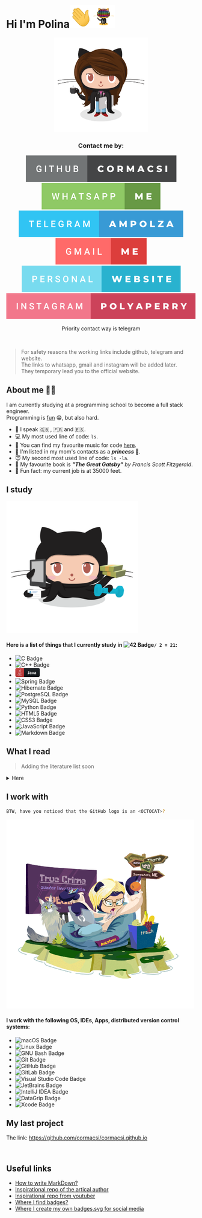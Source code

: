 # Hi I'm Polina<img src="images/say_hi.gif" width="60px" height="60px" alt="hi"><img src="images/daftpunkcat.gif" width="60px" height="60px" alt="hi">

<div align="center">
  <a href="https://cormacsi.github.io">
    <img src="images/femalecat.png" alt="Logo" width="250" height="250">
  </a>
</div>

  <h3 align="center">Contact me by:</h3>
<div align="center">
  <a href="https://github.com/cormacsi/">
    <img src="images/github-cormacsi.svg" alt="GitHub">
  </a>
  <a href="https://web.whatsapp.com">
    <img src="images/whatsapp-me.svg" alt="WhatsApp">
  </a>
   <a href="https://t.me/ampolza">
    <img src="images/telegram-ampolza.svg" alt="Telegram">
  </a><br />
  <a href="mailto:name@email.com">
    <img src="images/gmail-me.svg" alt="Gmail">
  </a>
  <a href="http://cormacsi.github.io">
    <img src="images/personal-website.svg" alt="Website">
  </a><br />
  <a href="hhttps://www.instagram.com">
    <img src="images/instagram-polyaperry.svg" alt="Instagram">
  </a><br />
</div>
 <p align="center">Priority contact way is telegram</p><br />

>For safety reasons the working links include github, telegram and website.<br />
The links to whatsapp, gmail and instagram will be added later.<br />
They temporary lead you to the official website.

## About me :woman_technologist:

I am currently studying at a programming school to become a full stack engineer.<br />
Programming is <a href="https://gist.github.com/rxaviers/7360908">fun</a> :grin:, but also hard.

- :statue_of_liberty:  I speak :gb: ,  :fr: and :es:.
- :computer:  My most used line of code: `ls`.
- :musical_score:  You can find my favourite music for code <a href="https://www.youtube.com/watch?v=jfKfPfyJRdk">here</a>.
- :princess:  I'm listed in my mom's contacts as a **_princess_** :see_no_evil:.
- :innocent:  My second most used line of code: `ls -la`.
- :book:  My favourite book is _**"The Great Gatsby"** by Francis Scott Fitzgerald_.
- :seat: Fun fact: my current job is at 35000 feet.

## I study
<a href="https://github.com/cormacsi/">
  <img src="images/hubbercat.png" alt="" width="350">
</a>

#### Here is a list of things that I currently study in ![42 Badge](https://img.shields.io/badge/42-000?logo=42&logoColor=fff&style=flat)````/ 2 = 21````:

* ![C Badge](https://img.shields.io/badge/C-A8B9CC?logo=c&logoColor=fff&style=flat)
* ![C++ Badge](https://img.shields.io/badge/C%2B%2B-00599C?logo=cplusplus&logoColor=fff&style=flat)
*  <img src="images/java_button.svg" width="65">
* ![Spring Badge](https://img.shields.io/badge/Spring-6DB33F?logo=spring&logoColor=fff&style=flat)
* ![Hibernate Badge](https://img.shields.io/badge/Hibernate-59666C?logo=hibernate&logoColor=fff&style=flat)
* ![PostgreSQL Badge](https://img.shields.io/badge/PostgreSQL-4169E1?logo=postgresql&logoColor=fff&style=flat)
* ![MySQL Badge](https://img.shields.io/badge/MySQL-4479A1?logo=mysql&logoColor=fff&style=flat)
* ![Python Badge](https://img.shields.io/badge/Python-3776AB?logo=python&logoColor=fff&style=flat)
* ![HTML5 Badge](https://img.shields.io/badge/HTML5-E34F26?logo=html5&logoColor=fff&style=flat)
* ![CSS3 Badge](https://img.shields.io/badge/CSS3-1572B6?logo=css3&logoColor=fff&style=flat)
* ![JavaScript Badge](https://img.shields.io/badge/JavaScript-F7DF1E?logo=javascript&logoColor=000&style=flat)
* ![Markdown Badge](https://img.shields.io/badge/Markdown-000?logo=markdown&logoColor=fff&style=flat)

## What I read

> Adding the literature list soon

<details>
 <summary>
  Here
 </summary>
</details>

## I work with

````sh
BTW, have you noticed that the GitHub logo is an <OCTOCAT>?
````

<a href="https://github.com/cormacsi/">
  <img src="images/Brennatocat.png" alt="" width="500">
</a>

#### I work with the following OS, IDEs, Apps, distributed version control systems:
    
* ![macOS Badge](https://img.shields.io/badge/macOS-000?logo=macos&logoColor=fff&style=flat)
* ![Linux Badge](https://img.shields.io/badge/Linux-FCC624?logo=linux&logoColor=000&style=flat)
* ![GNU Bash Badge](https://img.shields.io/badge/GNU%20Bash-4EAA25?logo=gnubash&logoColor=fff&style=flat)
* ![Git Badge](https://img.shields.io/badge/Git-F05032?logo=git&logoColor=fff&style=flat)
* ![GitHub Badge](https://img.shields.io/badge/GitHub-181717?logo=github&logoColor=fff&style=flat)
* ![GitLab Badge](https://img.shields.io/badge/GitLab-FC6D26?logo=gitlab&logoColor=fff&style=flat)
* ![Visual Studio Code Badge](https://img.shields.io/badge/Visual%20Studio%20Code-007ACC?logo=visualstudiocode&logoColor=fff&style=flat)
* ![JetBrains Badge](https://img.shields.io/badge/JetBrains-000?logo=jetbrains&logoColor=fff&style=flat)
* ![IntelliJ IDEA Badge](https://img.shields.io/badge/IntelliJ%20IDEA-000?logo=intellijidea&logoColor=fff&style=flat)
* ![DataGrip Badge](https://img.shields.io/badge/DataGrip-000?logo=datagrip&logoColor=fff&style=flat)
* ![Xcode Badge](https://img.shields.io/badge/Xcode-147EFB?logo=xcode&logoColor=fff&style=flat)

## My last project

The link: <a href="https://github.com/cormacsi/cormacsi.github.io">https://github.com/cormacsi/cormacsi.github.io</a>

<div align="center">
  <a href="https://cormacsi.github.io">
    <img src="images/NUX_Octodex.gif" alt="" width="300">
  </a>
</div>

## Useful links

* <a href="https://www.sitepoint.com/github-profile-readme/">How to write MarkDown?</a>
* <a href="https://github.com/itsZed0/itsZed0">Inspirational repo of the artical author</a>
* <a href="https://github.com/ipenywis/ipenywis">Inspirational repo from youtuber</a>
* <a href="https://badges.pages.dev">Where I find badges?<a/>
* <a href="https://forthebadge.com">Where I create my own badges.svg for social media</a>
